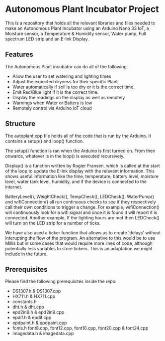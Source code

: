 # Autonomous Plant Incubator Project

This is a repository that holds all the relevant libraries and files needed to make an Autonomous Plant Incubator using an Arduino Nano 33 IoT, a Moisture sensor, a Temperature & Humidity sensor, Water pump, Full spectrum LED strip and an E-Ink Display.

## Features
The Autonomous Plant incubator can do all of the following:
* Allow the user to set watering and lighting times
* Adjust the expected dryness for their specific Plant
* Water automatically if soil is too dry or it is the correct time.
* Emit Red/Blue light if it is the correct time.
* Display the readings on the display as well as remotely
* Warnings when Water or Battery is low
* Remotely control via Arduino IoT cloud

## Structure
The autoplant.cpp file holds all of the code that is run by the Arduino. It contains a setup() and loop() function.

The setup() function is ran when the Arduino is first turned on.
From then onwards, whatever is in the loop() is executed recursively.

Display() is a function written by Rogier Fransen, which is called at the start of the loop to update the E-Ink display with the relevant information. This shows useful information like the time, temperature, battery level, moisture level, water tank level, humidity, and if the device is connected to the internet.

BatteryLevel(), WeightCheck(), TempCheck(), LEDCheck(), WaterPump() and wifiConnection() all run continuous checks to see if they respectively call their own conditions to trigger a change.
For example, wifiConnection() will continuously look for a wifi signal and once it is found it will report it is connected.
Another example, If the lighting hours are met then LEDCheck() will turn on the LED strip for a number of ticks.

We have also used a ticker function that allows us to create 'delays' without interupting the flow of the program. An alternative to this would be to use Millis but in some cases that would require more lines of code, although potentially less variables to store tickers. This is an adaptation we might include in the future.

## Prerequisites
Please find the following prerequisites inside the repo:
*  DS1307.h & DS1307.cpp
*  HX711.h & HX711.cpp
*  constants.h
*  dht.h & dht.cpp
*  epd2in9.h & epd2in9.cpp
*  epdif.h & epdif.cpp
*  epdpaint.h & epdpaint.cpp
*  fonts.h font8.cpp, font12.cpp, font16.cpp, font20.cpp & font24.cpp
*  imagedata.h & imagedata.cpp
